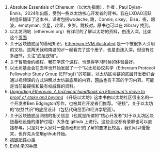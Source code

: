 1. Absolute Essentials of Ethereum（以太坊指南），作者：Paul Dylan-Ennis。2024年出版，受到一些以太坊核心开发者的背书。我在LXDAO活跃时组织翻译了这本书，译者包括wodeche, 跳，Connie, cikey，Elsa，夜，烟波，emptyman, 余星，趁早，岁岁。跳校对。原书也可以在 zlibrary 找到。
2. 以太坊网站（ethereum.org）有详尽的了解以太坊的资料，由浅入深。比如这个[页面](https://ethereum.org/zh/developers/docs/intro-to-ethereum/)
3. 关于区块链底层的基础知识，[Ethereum EVM illustrated](https://github.com/takenobu-hs/ethereum-evm-illustrated) 是一个被很多人引用的文档。这两天我和南塘的zf一起看完了这个册子，也是由浅入深，但没有过多细节，关注“底层逻辑”。
4. 关于智能合约编程，我在学这个[课程](https://university.alchemy.com/home)，也觉得学习时候的体验最好。
5. 以太坊基金会在去年也开始发起了一个“以太坊协议共学（Ethereum Protocol Fellowship Study Group (EPFsg)）”的项目，以太坊区块链的底层开发者们会通过视频课的方式讲解以太坊最底层的内容，[网站](https://epf.wiki/#/)也有丰富的学习内容。可能是当前最硬核和最有权威性的资料。
6. [*Upgrading Ethereum: A technical handbook on Ethereum's move to proof of stake and beyond*](https://eth2book.info/capella/) 《升级以太坊》这本书由以太坊社区很出名的一个开发者Ben Edgington写作，也被其它开发者们推荐。“硬核”，关于以太坊的“权益共识”的底层设计（包括代码层面和经济学层面）。
7. 关于区块链底层网络的相关信息（也就是所谓的“核心开发者”对于以太坊区块链基础设施的维护过程）大多在 github 上进行。这些会议都有录屏也可以直接参与，只是对于大家对一些基础知识的了解的要求比较高，我们可以慢慢来，也许先从使用github开始。
8. [初链那件小事](https://www.yisiliu.io/)
9. [EVM 学习手册](https://learnblockchain.cn/article/4800)
